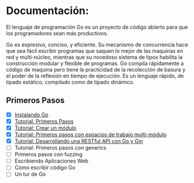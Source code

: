 # Documentación:

El lenguaje de programación Go es un proyecto de código abierto para que los programadores  sean más productivos.

Go es expresivo, conciso, y eficiente. Su mecanismo de concurrencia hace que sea fácil escribir programas que saquen lo mejor de las maquinas en red y multi-núcleo, mientras que su novedoso sistema de tipos habilita la construcción modular y flexible de programas. Go compila rápidamente a código de maquina pero tiene la practicidad de la recolección de basura y el poder de la reflexión en tiempo de ejecución. Es un lenguaje rápido, de tipado estático, compilado como de tipado dinámico.

## Primeros Pasos

- [x] [Instalando Go](1.Instalando_Go/)
- [x] [Tutorial: Primeros Pasos](tutorial/1.Tutorial-Primeros_Pasos/)
- [x] [Tutorial: Crear un módulo](tutorial/2.1.Tutorial-Crear_un_modulo_de_go/)
- [x] [Tutorial: Primeros pasos con espacios de trabajo multi-módulo](tutorial/3.1.Tutorial-Introduccion_a_los_espacios_de_trabajo_multim%C3%83%C2%B3dulo/)
- [x] [Tutorial: Desarrollando una RESTful API con Go y Gin](tutorial/4.Tutorial-Desarrollo_de_una_API_RESTful_con_Go_y_Gin/)
- [ ] Tutorial: Primeros pasos con generics
- [ ] Primeros pasos con fuzzing
- [ ] Escribiendo Aplicaciones Web
- [ ] Cómo escribir código Go
- [ ] Un tur de Go
